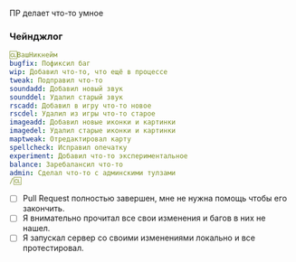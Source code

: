 <!-- ЗДЕСЬ должно быть **подробное описание** того, что происходит в PR и зачем это нужно. PR не должен содержать изменений, о которых здесь ничего не сказано. -->
ПР делает что-то умное

<!-- ЗДЕСЬ нужно **привязать ишью**, которые относятся к PR'у в формате `close #1234` или `fixes #1234` - тогда они автоматически закроются вместе с PR. Можно написать `Затрагивает #1234, но не фиксит его`, если вы просто хотите упоминуть ишью, но не закрывать его. -->

<!-- ЗДЕСЬ нужно **расписать изменения** которые попадут в **чейнджлог**, формат - `prefix: краткое описание` -->
### Чейнджлог
```yml
🆑ВашНикнейм
bugfix: Пофиксил баг
wip: Добавил что-то, что ещё в процессе
tweak: Подправил что-то
soundadd: Добавил новый звук
sounddel: Удалил старый звук
rscadd: Добавил в игру что-то новое
rscdel: Удалил из игры что-то старое
imageadd: Добавил новые иконки и картинки
imagedel: Удалил старые иконки и картинки
maptweak: Отредактировал карту
spellcheck: Исправил опечатку
experiment: Добавил что-то экспериментальное
balance: Заребалансил что-то
admin: Сделал что-то с админскими тулзами
/🆑
```

<!--
  Честно заполняем галочки. Чем больше галочек, тем быстрее проверять Pull Request, соответственно он быстрее будет принят.
  Чтобы отметить - ставим `x` (икс) внутри квадратных скобочек вот так: `- [x] ...`.
  Галочки можно доставлять позже по мере окончания работы над PR'ом.
-->

- [ ] Pull Request полностью завершен, мне не нужна помощь чтобы его закончить.
- [ ] Я внимательно прочитал все свои изменения и багов в них не нашел.
- [ ] Я запускал сервер со своими изменениями локально и все протестировал.
